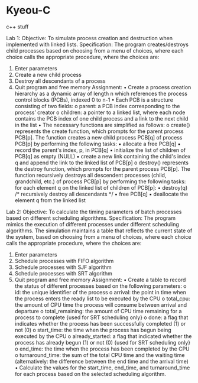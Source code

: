 # Kyeou-C
c++ stuff

Lab 1:
Objective:
To simulate process creation and destruction when implemented with linked lists.
Specification:
The program creates/destroys child processes based on choosing from a menu of choices, where each
choice calls the appropriate procedure, where the choices are:
1) Enter parameters
2) Create a new child process
3) Destroy all descendants of a process
4) Quit program and free memory
Assignment:
• Create a process creation hierarchy as a dynamic array of length n which references the process
control blocks (PCBs), indexed 0 to n-1
• Each PCB is a structure consisting of two fields:
o parent: a PCB index corresponding to the process’ creator
o children: a pointer to a linked list, where each node contains the PCB index of one child
process and a link to the next child in the list
• The necessary functions are simplified as follows:
o create() represents the create function, which prompts for the parent process PCB[p]. The
function creates a new child process PCB[q] of process PCB[p] by performing the following
tasks:
▪ allocate a free PCB[q]
▪ record the parent's index, p, in PCB[q]
▪ initialize the list of children of PCB[q] as empty (NULL)
▪ create a new link containing the child's index q and append the link to the linked list
of PCB[p]
o destroy() represents the destroy function, which prompts for the parent process PCB[p]. The
function recursively destroys all descendent processes (child, grandchild, etc.) of process
PCB[p] by performing the following tasks: for each element q on the linked list of children of
PCB[p]:
▪ destroy(q) /* recursively destroy all descendants */
▪ free PCB[q]
▪ deallocate the element q from the linked list

Lab 2:
Objective:
To calculate the timing parameters of batch processes based on different scheduling algorithms.
Specification:
The program mimics the execution of different processes under different scheduling algorithms.
The simulation maintains a table that reflects the current state of the system, based on choosing
from a menu of choices, where each choice calls the appropriate procedure, where the choices
are:
1) Enter parameters
2) Schedule processes with FIFO algorithm
3) Schedule processes with SJF algorithm
4) Schedule processes with SRT algorithm
5) Quit program and free memory
Assignment:
• Create a table to record the status of different processes based on the following parameters:
o id: the unique identifier of the process
o arrival: the point in time when the process enters the ready list to be executed by the
CPU
o total_cpu: the amount of CPU time the process will consume between arrival and
departure
o total_remaining: the amount of CPU time remaining for a process to complete {used
for SRT scheduling only}
o done: a flag that indicates whether the process has been successfully completed (1) or
not (0)
o start_time: the time when the process has begun being executed by the CPU
o already_started: a flag that indicated whether the process has already begun (1) or
not (0) {used for SRT scheduling only}
o end_time: the time when the process has been completed by the CPU
o turnaround_time: the sum of the total CPU time and the waiting time (alternatively:
the difference between the end time and the arrival time)
• Calculate the values for the start_time, end_time, and turnaround_time for each process
based on the selected scheduling algorithm.
